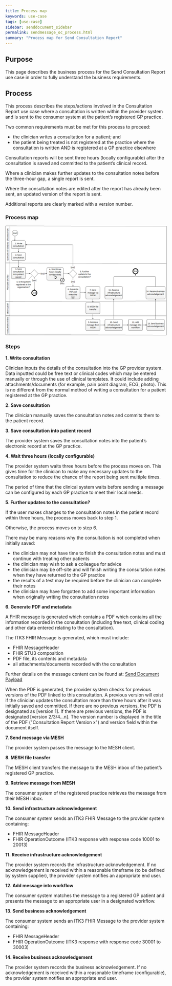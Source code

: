 ```yaml
---
title: Process map
keywords: use-case
tags: [use-case]
sidebar: senddocument_sidebar
permalink: sendmessage_oc_process.html
summary: "Process map for Send Consultation Report"
---
```


## Purpose ##

This page describes the business process for the Send Consultation Report use case in order to fully understand the business requirements.
 
## Process ##

This process describes the steps/actions involved in the Consultation Report use case where a consultation is written within the provider system and is sent to the consumer system at the patient’s registered GP practice.

Two common requirements must be met for this process to proceed:
- the clinician writes a consultation for a patient; and
- the patient being treated is not registered at the practice where the consultation is written AND is registered at a GP practice elsewhere

Consultation reports will be sent three hours (locally configurable) after the consultation is saved and committed to the patient’s clinical record.
 
Where a clinician makes further updates to the consultation notes before the three-hour gap, a single report is sent.

Where the consultation notes are edited after the report has already been sent, an updated version of the report is sent.
 
Additional reports are clearly marked with a version number. 
 
 
### Process map ###

![Send Consultation Report process map](images/senddocument/process.png "Send Consultation Report process map") 

 
### Steps ###

**1. Write consultation**

Clinician inputs the details of the consultation into the GP provider system. Data inputted could be free text or clinical codes which may be entered manually or through the use of clinical templates. It could include adding attachments/documents (for example, pain point diagram, ECG, photo). This is no different from the normal method of writing a consultation for a patient registered at the GP practice.

**2. Save consultation**

The clinician manually saves the consultation notes and commits them to the patient record.

**3. Save consultation into patient record**

The provider system saves the consultation notes into the patient’s electronic record at the GP practice.

**4. Wait three hours (locally configurable)**

The provider system waits three hours before the process moves on. This gives time for the clinician to make any necessary updates to the consultation to reduce the chance of the report being sent multiple times.

The period of time that the clinical system waits before sending a message can be configured by each GP practice to meet their local needs.

**5. Further updates to the consultation?**

If the user makes changes to the consultation notes in the patient record within three hours, the process moves back to step 1.

Otherwise, the process moves on to step 6.

There may be many reasons why the consultation is not completed when initially saved: 
- the clinician may not have time to finish the consultation notes and must continue with treating other patients
- the clinician may wish to ask a colleague for advice
- the clinician may be off-site and will finish writing the consultation notes when they have returned to the GP practice
- the results of a test may be required before the clinician can complete their notes
- the clinician may have forgotten to add some important information when originally writing the consultation notes

**6. Generate PDF and metadata**

A FHIR message is generated which contains a PDF which contains all the information recorded in the consultation (including free text, clinical coding and other data entered relating to the consultation).

The ITK3 FHIR Message is generated, which must include:
- FHIR MessageHeader
- FHIR STU3 composition
- PDF file, its contents and metadata
- all attachments/documents recorded with the consultation

Further details on the message content can be found at:
[Send Document Payload](senddocument_payload.html)

When the PDF is generated, the provider system checks for previous versions of the PDF linked to this consultation. A previous version will exist if the clinician updates the consultation more than three hours after it was initially saved and committed. If there are no previous versions, the PDF is designated as [version 1]. If there are previous versions, the PDF is designated [version 2/3/4…n]. The version number is displayed in the title of the PDF ("Consultation Report Version x") and version field within the document itself. 

**7. Send message via MESH**

The provider system passes the message to the MESH client.

**8. MESH file transfer**

The MESH client transfers the message to the MESH inbox of the patient’s registered GP practice.

**9. Retrieve message from MESH**

The consumer system of the registered practice retrieves the message from their MESH inbox.

**10. Send infrastructure acknowledgement**

The consumer system sends an ITK3 FHIR Message to the provider system containing:
- FHIR MessageHeader
- FHIR OperationOutcome (ITK3 response with response code 10001 to 20013)

**11. Receive infrastructure acknowledgement**

The provider system records the infrastructure acknowledgement. If no acknowledgement is received within a reasonable timeframe (to be defined by system supplier), the provider system notifies an appropriate end user.

**12.	Add message into workflow**

The consumer system matches the message to a registered GP patient and presents the message to an appropriate user in a designated workflow.

**13. Send business acknowledgement**

The consumer system sends an ITK3 FHIR Message to the provider system containing:
- FHIR MessageHeader
- FHIR OperationOutcome (ITK3 response with response code 30001 to 30003)

**14. Receive business acknowledgement**

The provider system records the business acknowledgement. If no acknowledgement is received within a reasonable timeframe (configurable), the provider system notifies an appropriate end user.




